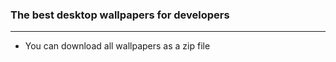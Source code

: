 ### The best desktop wallpapers for developers ###
___________________________________________________________________________________________________________________________________________

* You can download all wallpapers as a zip file
 
